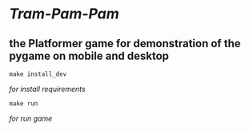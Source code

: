 
# *Tram-Pam-Pam*

## the Platformer game for demonstration of the pygame on mobile and desktop

```
make install_dev 
```
_for install requirements_
``` 
make run 
```
_for run game_